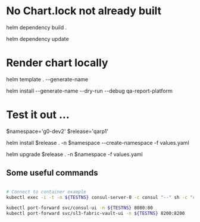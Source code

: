 
# No Chart.lock not already built
helm dependency build .

helm dependency update

# Render chart locally

helm template . --generate-name

helm install --generate-name --dry-run --debug qa-report-platform


# Test it out ... 

$namespace='g0-dev2'
$release='qarp1'


<!-- export TESTNS=sl3-mci
cat <<EOF | kubectl apply -f -
apiVersion: v1
kind: Namespace
metadata:
  name: ${TESTNS}
EOF -->

helm install $release . -n $namespace --create-namespace -f values.yaml

helm upgrade $release . -n $namespace -f values.yaml

## Some useful commands

```sh

# Connect to container example
kubectl exec -i -t -n ${TESTNS} consul-server-0 -c consul "--" sh -c "clear; sh"

kubectl port-forward svc/consul-ui -n ${TESTNS} 8080:80
kubectl port-forward svc/sl3-fabric-vault-ui -n ${TESTNS} 8200:8200

```
